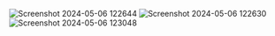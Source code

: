 ![Screenshot 2024-05-06 122644](https://github.com/barani040/Smart-bus-tracking-using-bing-map-API/assets/117928850/59d7fb55-f09a-46fb-a38a-5fda82d6fa87)
![Screenshot 2024-05-06 122630](https://github.com/barani040/Smart-bus-tracking-using-bing-map-API/assets/117928850/b816e716-1d08-447e-90d3-bd72ae7d9cad)
![Screenshot 2024-05-06 123048](https://github.com/barani040/Smart-bus-tracking-using-bing-map-API/assets/117928850/b242de6c-8ec1-41aa-9640-052a31d815fd)
